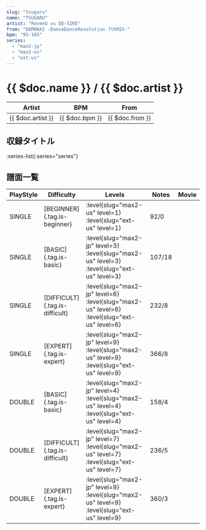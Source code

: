 ```yaml
---
slug: "tsugaru"
name: "TSUGARU"
artist: "RevenG vs DE-SIRE"
from: "DDRMAX2 -DanceDanceRevolution 7thMIX-"
bpm: "95-165"
series:
  - "max2-jp"
  - "max2-us"
  - "ext-us"
---
```


# {{ $doc.name }} / {{ $doc.artist }}

|Artist|BPM|From|
|------|---|----|
|{{ $doc.artist }}|{{ $doc.bpm }}|{{ $doc.from }}|

## 収録タイトル

:series-list{:series="series"}

## 譜面一覧

|PlayStyle|Difficulty|Levels|Notes|Movie|
|---------|----------|------|-----|-----|
|SINGLE|[BEGINNER]{.tag.is-beginner}|<div class="field is-grouped is-grouped-multiline">:level{slug="max2-us" level=1} :level{slug="ext-us" level=1}</div>|92/0||
|SINGLE|[BASIC]{.tag.is-basic}|<div class="field is-grouped is-grouped-multiline">:level{slug="max2-jp" level=3} :level{slug="max2-us" level=3} :level{slug="ext-us" level=3}</div>|107/18||
|SINGLE|[DIFFICULT]{.tag.is-difficult}|<div class="field is-grouped is-grouped-multiline">:level{slug="max2-jp" level=6} :level{slug="max2-us" level=6} :level{slug="ext-us" level=6}</div>|232/8||
|SINGLE|[EXPERT]{.tag.is-expert}|<div class="field is-grouped is-grouped-multiline">:level{slug="max2-jp" level=9} :level{slug="max2-us" level=9} :level{slug="ext-us" level=9}</div>|366/8||
|DOUBLE|[BASIC]{.tag.is-basic}|<div class="field is-grouped is-grouped-multiline">:level{slug="max2-jp" level=4} :level{slug="max2-us" level=4} :level{slug="ext-us" level=4}</div>|158/4||
|DOUBLE|[DIFFICULT]{.tag.is-difficult}|<div class="field is-grouped is-grouped-multiline">:level{slug="max2-jp" level=7} :level{slug="max2-us" level=7} :level{slug="ext-us" level=7}</div>|236/5||
|DOUBLE|[EXPERT]{.tag.is-expert}|<div class="field is-grouped is-grouped-multiline">:level{slug="max2-jp" level=9} :level{slug="max2-us" level=9} :level{slug="ext-us" level=9}</div>|360/3||
